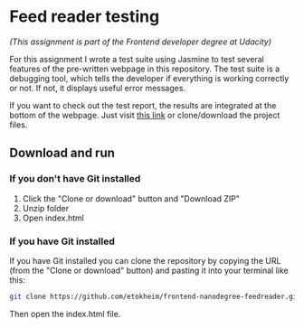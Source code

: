 # Feed reader testing
*(This assignment is part of the Frontend developer degree at Udacity)*

For this assignment I wrote a test suite using Jasmine to test several features of the pre-written webpage in this repository. The test suite is a debugging tool, which tells the developer if everything is working correctly or not. If not, it displays useful error messages.

If you want to check out the test report, the results are integrated at the bottom of the webpage. Just visit [this link](https://etokheim.github.io/frontend-nanodegree-feedreader/) or clone/download the project files.

## Download and run
### If you don't have Git installed
1. Click the "Clone or download" button and "Download ZIP"
2. Unzip folder
3. Open index.html

### If you have Git installed
If you have Git installed you can clone the repository by copying the URL (from the "Clone or download" button) and pasting it into your terminal like this:
```bash
git clone https://github.com/etokheim/frontend-nanodegree-feedreader.git
```

Then open the index.html file.